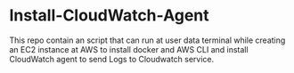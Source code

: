 # Install-CloudWatch-Agent
This repo contain an script that can run at user data terminal while creating an EC2 instance at AWS to install docker and AWS CLI and install CloudWatch agent to send Logs to Cloudwatch service.

